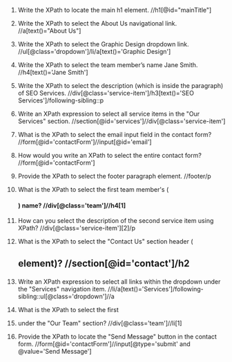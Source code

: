 1. Write the XPath to locate the main h1 element.
//h1[@id="mainTitle"]

2. Write the XPath to select the About Us navigational link.
//a[text()="About Us"]

3. Write the XPath to select the Graphic Design dropdown link.
//ul[@class='dropdown']/li/a[text()='Graphic Design']

4. Write the XPath to select the team member’s name Jane Smith.
//h4[text()='Jane Smith']

5. Write the XPath to select the description (which is inside the paragraph) of SEO Services. 
//div[@class='service-item']/h3[text()='SEO Services']/following-sibling::p

6. Write an XPath expression to select all service items in the "Our Services" section.
//section[@id='services']//div[@class='service-item']

7. What is the XPath to select the email input field in the contact form?
//form[@id='contactForm']//input[@id='email']

8. How would you write an XPath to select the entire contact form?
//form[@id='contactForm']

9. Provide the XPath to select the footer paragraph element.
//footer/p

10. What is the XPath to select the first team member's (<h4>) name?
//div[@class='team']//h4[1]

11. How can you select the description of the second service item using XPath?
//div[@class='service-item'][2]/p

12. What is the XPath to select the "Contact Us" section header (<h2> element)?
//section[@id='contact']/h2

13. Write an XPath expression to select all links within the dropdown under the "Services" navigation item.
//li/a[text()='Services']/following-sibling::ul[@class='dropdown']//a

14. What is the XPath to select the first <li> under the "Our Team" section?
//div[@class='team']//li[1]

15. Provide the XPath to locate the "Send Message" button in the contact form.
//form[@id='contactForm']//input[@type='submit' and @value='Send Message']









